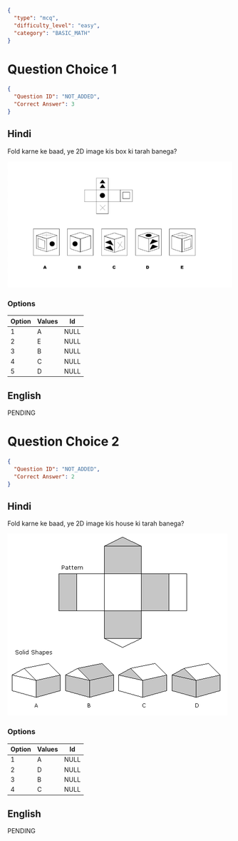 ```json
{
  "type": "mcq",
  "difficulty_level": "easy",
  "category": "BASIC_MATH"
}
```

# Question Choice 1
```json
{
  "Question ID": "NOT_ADDED",
  "Correct Answer": 3
}
```
## Hindi
Fold karne ke baad, ye 2D image kis box ki tarah banega?

![](images/question_15/choice1.png)

### Options
| Option | Values |Id     |
|:-------|:-------|:-----:|
| 1      | A      |NULL   |
| 2      | E      |NULL   |
| 3      | B      |NULL   |
| 4      | C      |NULL   |
| 5      | D      |NULL   |

## English
PENDING

# Question Choice 2
```json
{
  "Question ID": "NOT_ADDED",
  "Correct Answer": 2
}
```
## Hindi
Fold karne ke baad, ye 2D image kis house ki tarah banega?

![](images/question_15/choice2.gif)

### Options
| Option | Values |Id     |
|:-------|:-------|:-----:|
| 1      | A      |NULL   |
| 2      | D      |NULL   |
| 3      | B      |NULL   |
| 4      | C      |NULL   |


## English
PENDING
